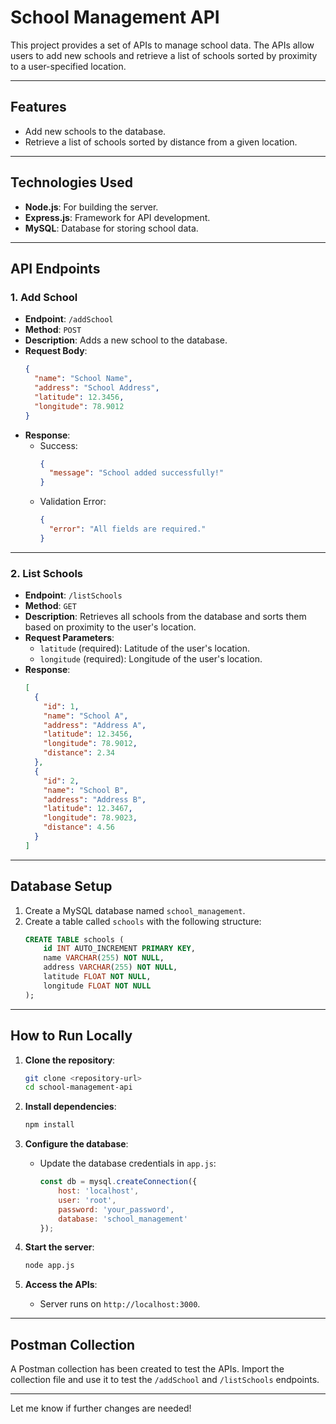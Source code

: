 # School Management API

This project provides a set of APIs to manage school data. The APIs allow users to add new schools and retrieve a list of schools sorted by proximity to a user-specified location.

---

## Features
- Add new schools to the database.
- Retrieve a list of schools sorted by distance from a given location.

---

## Technologies Used
- **Node.js**: For building the server.
- **Express.js**: Framework for API development.
- **MySQL**: Database for storing school data.

---

## API Endpoints

### 1. Add School
- **Endpoint**: `/addSchool`
- **Method**: `POST`
- **Description**: Adds a new school to the database.
- **Request Body**:
  ```json
  {
    "name": "School Name",
    "address": "School Address",
    "latitude": 12.3456,
    "longitude": 78.9012
  }
  ```
- **Response**:
  - Success:
    ```json
    {
      "message": "School added successfully!"
    }
    ```
  - Validation Error:
    ```json
    {
      "error": "All fields are required."
    }
    ```

---

### 2. List Schools
- **Endpoint**: `/listSchools`
- **Method**: `GET`
- **Description**: Retrieves all schools from the database and sorts them based on proximity to the user's location.
- **Request Parameters**:
  - `latitude` (required): Latitude of the user's location.
  - `longitude` (required): Longitude of the user's location.
- **Response**:
  ```json
  [
    {
      "id": 1,
      "name": "School A",
      "address": "Address A",
      "latitude": 12.3456,
      "longitude": 78.9012,
      "distance": 2.34
    },
    {
      "id": 2,
      "name": "School B",
      "address": "Address B",
      "latitude": 12.3467,
      "longitude": 78.9023,
      "distance": 4.56
    }
  ]
  ```

---

## Database Setup
1. Create a MySQL database named `school_management`.
2. Create a table called `schools` with the following structure:
   ```sql
   CREATE TABLE schools (
       id INT AUTO_INCREMENT PRIMARY KEY,
       name VARCHAR(255) NOT NULL,
       address VARCHAR(255) NOT NULL,
       latitude FLOAT NOT NULL,
       longitude FLOAT NOT NULL
   );
   ```

---

## How to Run Locally

1. **Clone the repository**:
   ```bash
   git clone <repository-url>
   cd school-management-api
   ```

2. **Install dependencies**:
   ```bash
   npm install
   ```

3. **Configure the database**:
   - Update the database credentials in `app.js`:
     ```javascript
     const db = mysql.createConnection({
         host: 'localhost',
         user: 'root',
         password: 'your_password',
         database: 'school_management'
     });
     ```

4. **Start the server**:
   ```bash
   node app.js
   ```

5. **Access the APIs**:
   - Server runs on `http://localhost:3000`.

---

## Postman Collection
A Postman collection has been created to test the APIs. Import the collection file and use it to test the `/addSchool` and `/listSchools` endpoints.

---

Let me know if further changes are needed!
